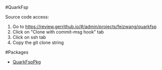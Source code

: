 #QuarkFsp

Source code access:
1.  Go to https://review.gerrithub.io/#/admin/projects/feizwang/quarkfsp
2.  Click on "Clone with commit-msg hook" tab
3.  Click on ssh tab
4.  Copy the git clone string

#Packages

* [QuarkFspPkg](QuarkFspPkg)


